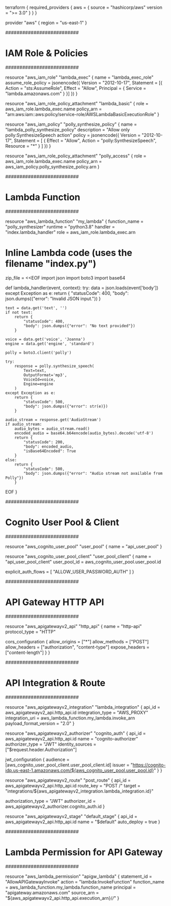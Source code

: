 terraform {
  required_providers {
    aws = {
      source  = "hashicorp/aws"
      version = ">= 3.0"
    }
  }
}

provider "aws" {
  region = "us-east-1"
}

##########################
# IAM Role & Policies
##########################

resource "aws_iam_role" "lambda_exec" {
  name = "lambda_exec_role"
  assume_role_policy = jsonencode({
    Version = "2012-10-17",
    Statement = [{
      Action    = "sts:AssumeRole",
      Effect    = "Allow",
      Principal = { Service = "lambda.amazonaws.com" }
    }]
  })
}

resource "aws_iam_role_policy_attachment" "lambda_basic" {
  role       = aws_iam_role.lambda_exec.name
  policy_arn = "arn:aws:iam::aws:policy/service-role/AWSLambdaBasicExecutionRole"
}

resource "aws_iam_policy" "polly_synthesize_policy" {
  name        = "lambda_polly_synthesize_policy"
  description = "Allow only polly:SynthesizeSpeech action"
  policy = jsonencode({
    Version   = "2012-10-17",
    Statement = [
      {
        Effect   = "Allow",
        Action   = "polly:SynthesizeSpeech",
        Resource = "*"
      }
    ]
  })
}

resource "aws_iam_role_policy_attachment" "polly_access" {
  role       = aws_iam_role.lambda_exec.name
  policy_arn = aws_iam_policy.polly_synthesize_policy.arn
}

##########################
# Lambda Function
##########################

resource "aws_lambda_function" "my_lambda" {
  function_name = "polly_synthesizer"
  runtime       = "python3.8"
  handler       = "index.lambda_handler"
  role          = aws_iam_role.lambda_exec.arn

  # Inline Lambda code (uses the filename "index.py")
  zip_file = <<EOF
import json
import boto3
import base64

def lambda_handler(event, context):
    try:
        data = json.loads(event['body'])
    except Exception as e:
        return {
            "statusCode": 400,
            "body": json.dumps({"error": "Invalid JSON input."})
        }
    
    text = data.get('text', '')
    if not text:
        return {
            "statusCode": 400,
            "body": json.dumps({"error": "No text provided"})
        }
        
    voice = data.get('voice', 'Joanna')
    engine = data.get('engine', 'standard')
    
    polly = boto3.client('polly')
    
    try:
        response = polly.synthesize_speech(
            Text=text,
            OutputFormat='mp3',
            VoiceId=voice,
            Engine=engine
        )
    except Exception as e:
        return {
            "statusCode": 500,
            "body": json.dumps({"error": str(e)})
        }
    
    audio_stream = response.get('AudioStream')
    if audio_stream:
        audio_bytes = audio_stream.read()
        encoded_audio = base64.b64encode(audio_bytes).decode('utf-8')
        return {
            "statusCode": 200,
            "body": encoded_audio,
            "isBase64Encoded": True
        }
    else:
        return {
            "statusCode": 500,
            "body": json.dumps({"error": "Audio stream not available from Polly"})
        }
EOF
}

##########################
# Cognito User Pool & Client
##########################

resource "aws_cognito_user_pool" "user_pool" {
  name = "api_user_pool"
}

resource "aws_cognito_user_pool_client" "user_pool_client" {
  name         = "api_user_pool_client"
  user_pool_id = aws_cognito_user_pool.user_pool.id

  explicit_auth_flows = [
    "ALLOW_USER_PASSWORD_AUTH"
  ]
}

##########################
# API Gateway HTTP API
##########################

resource "aws_apigatewayv2_api" "http_api" {
  name          = "http-api"
  protocol_type = "HTTP"

  cors_configuration {
    allow_origins  = ["*"]
    allow_methods  = ["POST"]
    allow_headers  = ["authorization", "content-type"]
    expose_headers = ["content-length"]
  }
}

##########################
# API Integration & Route
##########################

resource "aws_apigatewayv2_integration" "lambda_integration" {
  api_id                 = aws_apigatewayv2_api.http_api.id
  integration_type       = "AWS_PROXY"
  integration_uri        = aws_lambda_function.my_lambda.invoke_arn
  payload_format_version = "2.0"
}

resource "aws_apigatewayv2_authorizer" "cognito_auth" {
  api_id           = aws_apigatewayv2_api.http_api.id
  name             = "cognito-authorizer"
  authorizer_type  = "JWT"
  identity_sources = ["$request.header.Authorization"]

  jwt_configuration {
    audience = [aws_cognito_user_pool_client.user_pool_client.id]
    issuer   = "https://cognito-idp.us-east-1.amazonaws.com/${aws_cognito_user_pool.user_pool.id}"
  }
}

resource "aws_apigatewayv2_route" "post_route" {
  api_id    = aws_apigatewayv2_api.http_api.id
  route_key = "POST /"
  target    = "integrations/${aws_apigatewayv2_integration.lambda_integration.id}"

  authorization_type = "JWT"
  authorizer_id      = aws_apigatewayv2_authorizer.cognito_auth.id
}

resource "aws_apigatewayv2_stage" "default_stage" {
  api_id      = aws_apigatewayv2_api.http_api.id
  name        = "$default"
  auto_deploy = true
}

##########################
# Lambda Permission for API Gateway
##########################

resource "aws_lambda_permission" "apigw_lambda" {
  statement_id  = "AllowAPIGatewayInvoke"
  action        = "lambda:InvokeFunction"
  function_name = aws_lambda_function.my_lambda.function_name
  principal     = "apigateway.amazonaws.com"
  source_arn    = "${aws_apigatewayv2_api.http_api.execution_arn}/*/*"
}
